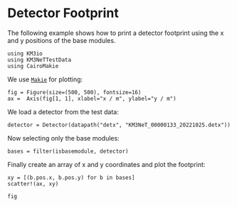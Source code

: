 # Detector Footprint

The following example shows how to print a detector footprint
using the x and y positions of the base modules.

```@example 1
using KM3io
using KM3NeTTestData
using CairoMakie
```

We use [`Makie`](https://makie.org) for plotting:
```@example 1
fig = Figure(size=(500, 500), fontsize=16)
ax =  Axis(fig[1, 1], xlabel="x / m", ylabel="y / m")
```

We load a detector from the test data:

```@example 1
detector = Detector(datapath("detx", "KM3NeT_00000133_20221025.detx"))
```

Now selecting only the base modules:

```@example 1
bases = filter(isbasemodule, detector)
```

Finally create an array of x and y coordinates and plot the footprint:

```@example 1
xy = [(b.pos.x, b.pos.y) for b in bases]
scatter!(ax, xy)

fig
```
